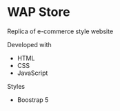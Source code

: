 # WAP Store

Replica of e-commerce style website

Developed with

- HTML
- CSS
- JavaScript

Styles

- Boostrap 5
